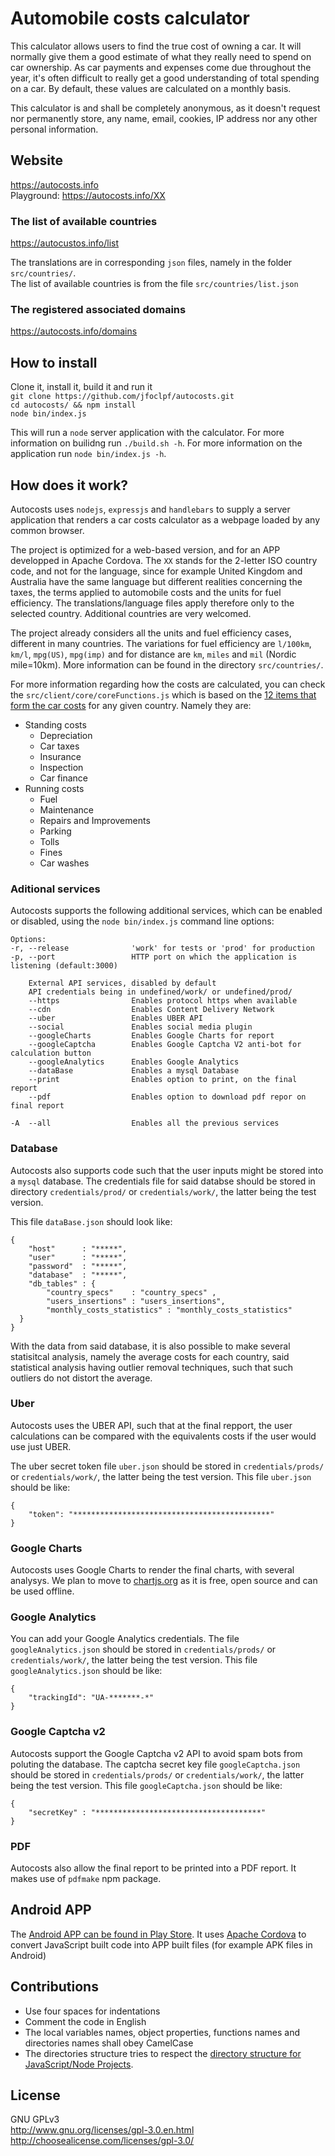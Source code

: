 Automobile costs calculator
=========

This calculator allows users to find the true cost of owning a car. It will normally give them a good estimate of what they really need to spend on car ownership. As car payments and expenses come due throughout the year, it's often difficult to really get a good understanding of total spending on a car. By default, these values are calculated on a monthly basis. 

This calculator is and shall be completely anonymous, as it doesn't request nor permanently store, any name, email, cookies, IP address nor any other personal information.

## Website
https://autocosts.info<br>
Playground: https://autocosts.info/XX 

### The list of available countries
https://autocustos.info/list

The translations are in corresponding `json` files, namely in the folder `src/countries/`.<br>
The list of available countries is from the file `src/countries/list.json`

### The registered associated domains
https://autocosts.info/domains


## How to install

Clone it, install it, build it and run it<br>
`git clone https://github.com/jfoclpf/autocosts.git`<br>
`cd autocosts/ && npm install`<br>
`node bin/index.js`

This will run a `node` server application with the calculator. For more information on builidng run `./build.sh -h`. For more information on the application run `node bin/index.js -h`.

## How does it work?

Autocosts uses `nodejs`, `expressjs` and `handlebars` to supply a server application that renders a car costs calculator as a webpage loaded by any common browser. 

The project is optimized for a web-based version, and for an APP developped in Apache Cordova. The `XX` stands for the 2-letter ISO country code, and not for the language, since for example United Kingdom and Australia have the same language but different realities concerning the taxes, the terms applied to automobile costs and the units for fuel efficiency. The translations/language files apply therefore only to the selected country. Additional countries are very welcomed.

The project already considers all the units and fuel efficiency cases, different in many countries. The variations for fuel efficiency are `l/100km`, `km/l`, `mpg(US)`, `mpg(imp)` and for distance are `km`, `miles` and `mil` (Nordic mile=10km). More information can be found in the directory `src/countries/`.

For more information regarding how the costs are calculated, you can check the `src/client/core/coreFunctions.js` which is based on the <a href="https://en.wikipedia.org/wiki/Car_costs">12 items that form the car costs</a> for any given country. Namely they are:

* Standing costs
  * Depreciation
  *	Car taxes
  *	Insurance
  *	Inspection
  *	Car finance
* Running costs
  *	Fuel
  *	Maintenance
  *	Repairs and Improvements
  *	Parking
  *	Tolls
  *	Fines
  * Car washes

### Aditional services
Autocosts supports the following additional services, which can be enabled or disabled, 
using the `node bin/index.js` command line options:

```
Options: 
-r, --release              'work' for tests or 'prod' for production
-p, --port                 HTTP port on which the application is listening (default:3000)

    External API services, disabled by default
    API credentials being in undefined/work/ or undefined/prod/ 
    --https                Enables protocol https when available
    --cdn                  Enables Content Delivery Network
    --uber                 Enables UBER API
    --social               Enables social media plugin
    --googleCharts         Enables Google Charts for report
    --googleCaptcha        Enables Google Captcha V2 anti-bot for calculation button
    --googleAnalytics      Enables Google Analytics
    --dataBase             Enables a mysql Database
    --print                Enables option to print, on the final report
    --pdf                  Enables option to download pdf repor on final report

-A  --all                  Enables all the previous services
```

### Database

Autocosts also supports code such that the user inputs might be stored into a `mysql` database. 
The credentials file for said databse should be stored in directory `credentials/prod/` or `credentials/work/`, 
the latter being the test version.

This file `dataBase.json` should look like:

```
{
    "host"      : "*****",
    "user"      : "*****",
    "password"  : "*****",
    "database"  : "*****",
    "db_tables" : {
        "country_specs"    : "country_specs" ,
        "users_insertions" : "users_insertions",
        "monthly_costs_statistics" : "monthly_costs_statistics"
  }
}
```

With the data from said database, it is also possible to make several statisitcal analysis, 
namely the average costs for each country, said statistical analysis having outlier removal techniques, 
such that such outliers do not distort the average.

### Uber

Autocosts uses the UBER API, such that at the final repport, 
the user calculations can be compared with the equivalents costs if the user would use just UBER.

The uber secret token file `uber.json` should be stored in `credentials/prods/` or `credentials/work/`, 
the latter being the test version. This file `uber.json` should be like:

```
{
    "token": "********************************************"
}
```

### Google Charts

Autocosts uses Google Charts to render the final charts, with several analysys. 
We plan to move to <a href=http://www.chartjs.org/>chartjs.org</a> as it is free, open source and can be used offline.

### Google Analytics

You can add your Google Analytics credentials. 
The file `googleAnalytics.json` should be stored in `credentials/prods/` or `credentials/work/`, 
the latter being the test version. This file `googleAnalytics.json` should be like:

```
{
    "trackingId": "UA-*******-*"
}
```

### Google Captcha v2

Autocosts support the Google Captcha v2 API to avoid spam bots from poluting the database. 
The captcha secret key file `googleCaptcha.json` should be stored in `credentials/prods/` or `credentials/work/`, 
the latter being the test version. 
This file `googleCaptcha.json` should be like:

```
{  
    "secretKey" : "*************************************"
}
```

### PDF

Autocosts also allow the final report to be printed into a PDF report. It makes use of `pdfmake` npm package.

## Android APP<br>

The <a href="https://play.google.com/store/apps/details?id=info.autocosts">Android APP can be found in Play Store</a>. It uses <a href="https://cordova.apache.org/">Apache Cordova</a> to convert JavaScript built code into APP built files (for example APK files in Android)

## Contributions
* Use four spaces for indentations
* Comment the code in English
* The local variables names, object properties, functions names and directories names shall obey CamelCase
* The directories structure tries to respect the <a href="https://github.com/jfoclpf/autocosts/blob/master/docs/nodeJS-directory-structure.md">directory structure for JavaScript/Node Projects</a>.

## License<br>
GNU GPLv3<br>
http://www.gnu.org/licenses/gpl-3.0.en.html <br>
http://choosealicense.com/licenses/gpl-3.0/
